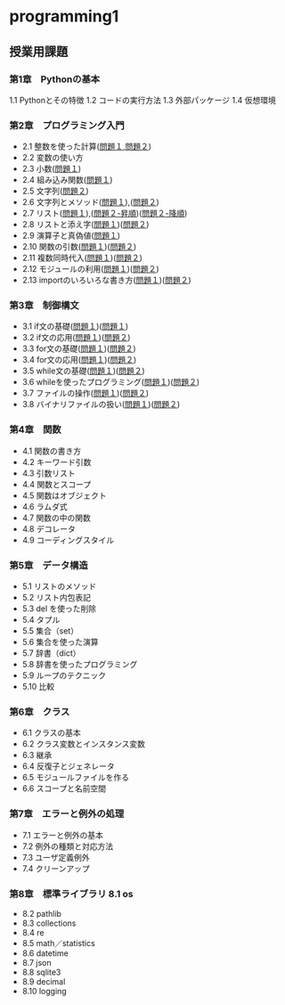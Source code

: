 # programming1
## 授業用課題
### 第1章　Pythonの基本
 1.1 Pythonとその特徴
 1.2 コードの実行方法
 1.3 外部パッケージ
 1.4 仮想環境
### 第2章　プログラミング入門
* 2.1 整数を使った計算([問題１](chapter2/2_1_1.py),[問題２](chapter2/2_1_2.py))
* 2.2 変数の使い方
* 2.3 小数([問題１](chapter2/Q2_3_1.py))
* 2.4 組み込み関数([問題１](chapter2/Q2_4_1.py))
* 2.5 文字列([問題２](chapter2/Q2_5_2.py))
* 2.6 文字列とメソッド([問題１](chapter2/Q2_6_1.py)),([問題２](chapter2/Q2_6_2.py))
* 2.7 リスト([問題１](chapter2/Q2_7_1.py)),([問題２-昇順](chapter2/Q2_7_2.py))([問題２-降順](chapter2/Q2_7_2_2.py))
* 2.8 リストと添え字([問題１](chapter2/Q2_8_1.py))([問題２](chapter2/Q2_8_2.py))
* 2.9 演算子と真偽値([問題１](chapter2/Q2_9_1.py))
* 2.10 関数の引数([問題１](chapter2/Q2_10_1.py))([問題２](chapter2/Q2_10_2.py))
* 2.11 複数同時代入([問題１](chapter2/Q2_11_1.py))([問題２](chapter2/Q2_11_2.py))
* 2.12 モジュールの利用([問題１](chapter2/Q2_12_1.py))([問題２](chapter2/Q2_12_2.py))
* 2.13 importのいろいろな書き方([問題１](chapter2/Q2_13_1.py))([問題２](chapter2/Q2_13_2.py))
### 第3章　制御構文
* 3.1 if文の基礎([問題１](chapter3/Q3_1_1.py))([問題１](chapter3/Q3_1_2.py))
* 3.2 if文の応用([問題１](chapter3/Q3_2_1.py))([問題２](chapter3/Q3_2_2.py))
* 3.3 for文の基礎([問題１](chapter3/Q3_3_1.py))([問題２](chapter3/Q3_3_2.py))
* 3.4 for文の応用([問題１](chapter3/Q3_4_1.py))([問題２](chapter3/Q3_4_2.py))
* 3.5 while文の基礎([問題１](chapter3/Q3_5_1.py))([問題２](chapter3/Q3_5_2.py))
* 3.6 whileを使ったプログラミング([問題１](chapter3/Q3_6_1.py))([問題２](chapter3/Q3_6_2.py))
* 3.7 ファイルの操作([問題１](chapter3/Q3_7_1.py))([問題２](chapter3/Q3_7_2.py))
* 3.8 バイナリファイルの扱い([問題１](chapter3/Q3_8_1.py))([問題２](chapter3/Q3_8_2.py))
### 第4章　関数
* 4.1 関数の書き方
* 4.2 キーワード引数
* 4.3 引数リスト
* 4.4 関数とスコープ
* 4.5 関数はオブジェクト
* 4.6 ラムダ式
* 4.7 関数の中の関数
* 4.8 デコレータ
* 4.9 コーディングスタイル
### 第5章　データ構造
* 5.1 リストのメソッド
* 5.2 リスト内包表記
* 5.3 del を使った削除
* 5.4 タプル
* 5.5 集合（set）
* 5.6 集合を使った演算
* 5.7 辞書（dict）
* 5.8 辞書を使ったプログラミング
* 5.9 ループのテクニック
* 5.10 比較
### 第6章　クラス
* 6.1 クラスの基本
* 6.2 クラス変数とインスタンス変数
* 6.3 継承
* 6.4 反復子とジェネレータ
* 6.5 モジュールファイルを作る
* 6.6 スコープと名前空間
### 第7章　エラーと例外の処理
* 7.1 エラーと例外の基本
* 7.2 例外の種類と対応方法
* 7.3 ユーザ定義例外
* 7.4 クリーンアップ
### 第8章　標準ライブラリ 8.1 os
* 8.2 pathlib
* 8.3 collections
* 8.4 re
* 8.5 math／statistics
* 8.6 datetime
* 8.7 json
* 8.8 sqlite3
* 8.9 decimal
* 8.10 logging
